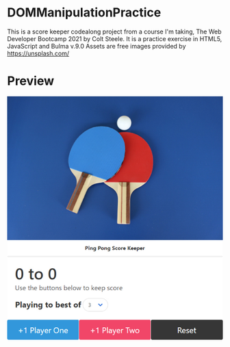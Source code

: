 # DOMManipulationPractice
This is a score keeper codealong project from a course I'm taking, The Web Developer Bootcamp 2021 by Colt Steele. It is a practice exercise in HTML5, JavaScript and Bulma v.9.0
Assets are free images provided by https://unsplash.com/

# Preview
![preview desktop](https://github.com/LSegg/DOMManipulationPractice/blob/main/assets/preview.jpg)
